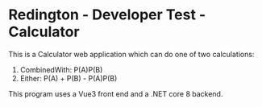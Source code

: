 # Redington - Developer Test - Calculator

This is a Calculator web application which can do one of two calculations:
1. CombinedWith: P(A)P(B)
2. Either: P(A) + P(B) - P(A)P(B)

This program uses a Vue3 front end and a .NET core 8 backend.
